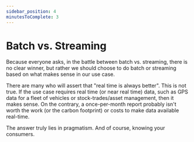 ```yaml
---
sidebar_position: 4
minutesToComplete: 3
---
```


# Batch vs. Streaming
Because everyone asks, in the battle between batch vs. streaming, there is no clear winner, but rather we should choose to do batch or streaming based on what makes sense in our use case. 

There are many who will assert that "real time is always better". This is not true. If the use case requires real time (or near real time) data, such as GPS data for a fleet of vehicles or stock-trades/asset management, then it makes sense. On the contrary, a once-per-month report probably isn't worth the work (or the carbon footprint) or costs to make data available real-time.

The answer truly lies in pragmatism. And of course, knowing your consumers.